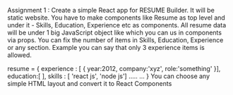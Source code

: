 Assignment 1 : Create a simple React app for RESUME Builder. It will be static website. You have to make components like Resume as top level and under it - Skills, Education, Experience etc as components. All resume data will be under 1 big JavaScript object like which you can us in components via props. You can fix the number of items in Skills, Education, Experience or any section. Example you can say that only 3 experience items is allowed.

resume = {
experience : [ { year:2012, company:'xyz', role:'something' }],
education:[ ],
skills : [ 'react js', 'node js']
.....
...
}
You can choose any simple HTML layout and convert it to React Components

